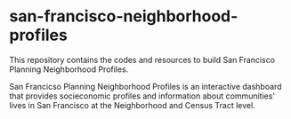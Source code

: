 # san-francisco-neighborhood-profiles
 This repository contains the codes and resources to build San Francisco Planning Neighborhood Profiles. 

San Francicso Planning Neighborhood Profiles is an interactive dashboard that provides socieconomic profiles and information about communities' lives in San Francisco at the Neighborhood and Census Tract level. 
